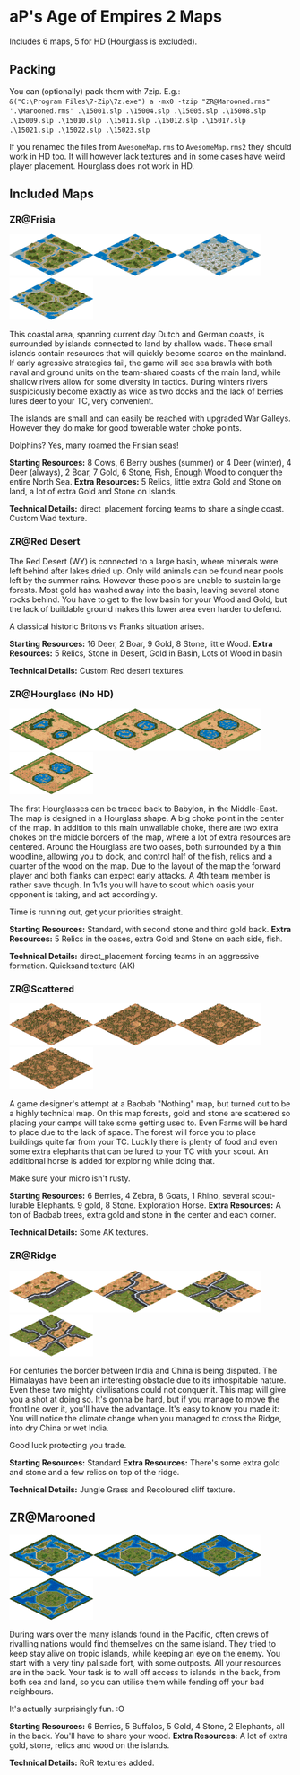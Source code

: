 # aP's Age of Empires 2 Maps
Includes 6 maps, 5 for HD (Hourglass is excluded).

## Packing

You can (optionally) pack them with 7zip. E.g.:  
`` &("C:\Program Files\7-Zip\7z.exe") a -mx0 -tzip "ZR@Marooned.rms" '.\Marooned.rms' .\15001.slp .\15004.slp .\15005.slp .\15008.slp .\15009.slp .\15010.slp .\15011.slp .\15012.slp .\15017.slp
.\15021.slp .\15022.slp .\15023.slp ``

If you renamed the files from `AwesomeMap.rms` to `AwesomeMap.rms2` they should work in HD too. It will however lack textures and in some cases have weird player placement. Hourglass does not work in HD.


## Included Maps

### ZR@Frisia  
<img src="https://github.com/abductedPlatypus/aoe2maps/raw/master/Images/Frisia1v1.png" data-canonical-src="https://github.com/abductedPlatypus/aoe2maps/raw/master/Images/Frisia1v1.png" width="150" height="75" /><img src="https://github.com/abductedPlatypus/aoe2maps/raw/master/Images/Frisia2v2.png" data-canonical-src="https://github.com/abductedPlatypus/aoe2maps/raw/master/Images/Frisia2v2.png" width="150" height="75" /><img src="https://github.com/abductedPlatypus/aoe2maps/raw/master/Images/Frisia3v3.png" data-canonical-src="https://github.com/abductedPlatypus/aoe2maps/raw/master/Images/Frisia3v3.png" width="150" height="75" /><img src="https://github.com/abductedPlatypus/aoe2maps/raw/master/Images/Frisia4v4.png" data-canonical-src="https://github.com/abductedPlatypus/aoe2maps/raw/master/Images/Frisia4v4.png" width="150" height="75" />

This coastal area, spanning current day Dutch and German coasts, is surrounded by islands connected to land by shallow wads.
These small islands contain resources that will quickly become scarce on the mainland.
If early agressive strategies fail, the game will see sea brawls with both naval and ground units
on the team-shared coasts of the main land, while shallow rivers allow for some diversity in tactics.
During winters rivers suspiciously become exactly as wide as two docks and the lack of berries lures deer to your TC, very convenient.

The islands are small and can easily be reached with upgraded War Galleys. However they do make for good towerable water choke points.

Dolphins? Yes, many roamed the Frisian seas!  

  
**Starting Resources:** 8 Cows, 6 Berry bushes (summer) or 4 Deer (winter), 4 Deer (always), 2 Boar, 7 Gold, 6 Stone, Fish, Enough Wood to conquer the entire North Sea.
**Extra Resources:** 5 Relics, little extra Gold and Stone on land, a lot of extra Gold and Stone on Islands.

**Technical Details:** direct_placement forcing teams to share a single coast. Custom Wad texture.

### ZR@Red Desert
The Red Desert (WY) is connected to a large basin, where minerals were left behind after lakes dried up.
Only wild animals can be found near pools left by the summer rains. However these pools are unable to sustain large forests. Most gold has washed away into the basin, leaving several stone rocks behind.
You have to get to the low basin for your Wood and Gold, but the lack of buildable ground makes this lower area even harder to defend.

A classical historic Britons vs Franks situation arises.

**Starting Resources:** 16 Deer, 2 Boar, 9 Gold, 8 Stone, little Wood.
**Extra Resources:** 5 Relics, Stone in Desert, Gold in Basin, Lots of Wood in basin

**Technical Details:** Custom Red desert textures.


### ZR@Hourglass (No HD)  
<img src="https://github.com/abductedPlatypus/aoe2maps/raw/master/Images/Hourglass1v1.png" data-canonical-src="https://github.com/abductedPlatypus/aoe2maps/raw/master/Images/Hourglass1v1.png" width="150" height="75" /><img src="https://github.com/abductedPlatypus/aoe2maps/raw/master/Images/Hourglass2v2.png" data-canonical-src="https://github.com/abductedPlatypus/aoe2maps/raw/master/Images/Hourglass2v2.png" width="150" height="75" /><img src="https://github.com/abductedPlatypus/aoe2maps/raw/master/Images/Hourglass3v3.png" data-canonical-src="https://github.com/abductedPlatypus/aoe2maps/raw/master/Images/Hourglass3v3.png" width="150" height="75" /><img src="https://github.com/abductedPlatypus/aoe2maps/raw/master/Images/Hourglass4v4.png" data-canonical-src="https://github.com/abductedPlatypus/aoe2maps/raw/master/Images/Hourglass4v4.png" width="150" height="75" />

The first Hourglasses can be traced back to Babylon, in the Middle-East. The map is designed in a Hourglass shape. A big choke point in the center of the map. In addition to this main unwallable choke, there are two extra chokes on the middle borders of the map, where a lot of extra resources are centered. Around the Hourglass are two oases, both surrounded by a thin woodline, allowing you to dock, and control half of the fish, relics and a quarter of the wood on the map. Due to the layout of the map the forward player and both flanks can expect early attacks. A 4th team member is rather save though. In 1v1s you will have to scout which oasis your opponent is taking, and act accordingly.

Time is running out, get your priorities straight.

**Starting Resources:** Standard, with second stone and third gold back.
**Extra Resources:** 5 Relics in the oases, extra Gold and Stone on each side, fish.

**Technical Details:** direct_placement forcing teams in an aggressive formation. Quicksand texture (AK)

### ZR@Scattered  
<img src="https://github.com/abductedPlatypus/aoe2maps/raw/master/Images/Scattered1v1.png" data-canonical-src="https://github.com/abductedPlatypus/aoe2maps/raw/master/Images/Scattered1v1.png" width="150" height="75" /><img src="https://github.com/abductedPlatypus/aoe2maps/raw/master/Images/Scattered2v2.png" data-canonical-src="https://github.com/abductedPlatypus/aoe2maps/raw/master/Images/Scattered2v2.png" width="150" height="75" /><img src="https://github.com/abductedPlatypus/aoe2maps/raw/master/Images/Scattered3v3.png" data-canonical-src="https://github.com/abductedPlatypus/aoe2maps/raw/master/Images/Scattered3v3.png" width="150" height="75" /><img src="https://github.com/abductedPlatypus/aoe2maps/raw/master/Images/Scattered4v4.png" data-canonical-src="https://github.com/abductedPlatypus/aoe2maps/raw/master/Images/Scattered4v4.png" width="150" height="75" />

A game designer's attempt at a Baobab "Nothing" map, but turned out to be a highly technical map.
On this map forests, gold and stone are scattered so placing your camps will take some getting used to. Even Farms will be hard to place due to the lack of space.
The forest will force you to place buildings quite far from your TC. Luckily there is plenty of food and even some extra elephants that can be lured to your TC with your scout.
An additional horse is added for exploring while doing that.

Make sure your micro isn't rusty.

**Starting Resources:** 6 Berries, 4 Zebra, 8 Goats, 1 Rhino, several scout-lurable Elephants. 9 gold, 8 Stone. Exploration Horse.
**Extra Resources:** A ton of Baobab trees, extra gold and stone in the center and each corner.

**Technical Details:** Some AK textures.

### ZR@Ridge  
<img src="https://github.com/abductedPlatypus/aoe2maps/raw/master/Images/Ridge1v1.png" data-canonical-src="https://github.com/abductedPlatypus/aoe2maps/raw/master/Images/Ridge1v1.png" width="150" height="75" /><img src="https://github.com/abductedPlatypus/aoe2maps/raw/master/Images/Ridge2v2.png" data-canonical-src="https://github.com/abductedPlatypus/aoe2maps/raw/master/Images/Ridge2v2.png" width="150" height="75" /><img src="https://github.com/abductedPlatypus/aoe2maps/raw/master/Images/Ridge3v3.png" data-canonical-src="https://github.com/abductedPlatypus/aoe2maps/raw/master/Images/Ridge3v3.png" width="150" height="75" /><img src="https://github.com/abductedPlatypus/aoe2maps/raw/master/Images/Ridge4v4.png" data-canonical-src="https://github.com/abductedPlatypus/aoe2maps/raw/master/Images/Ridge4v4.png" width="150" height="75" />

For centuries the border between India and China is being disputed. The Himalayas have been an interesting obstacle due to its inhospitable nature. Even these two mighty civilisations could not conquer it. This map will give you a shot at doing so. It's gonna be hard, but if you manage to move the frontline over it, you'll have the advantage. It's easy to know you made it: You will notice the climate change when you managed to cross the Ridge, into dry China or wet India.

Good luck protecting you trade.

**Starting Resources:** Standard
**Extra Resources:** There's some extra gold and stone and a few relics on top of the ridge.

**Technical Details:** Jungle Grass and Recoloured cliff texture.


## ZR@Marooned  
<img src="https://github.com/abductedPlatypus/aoe2maps/raw/master/Images/Marooned1v1.png" data-canonical-src="https://github.com/abductedPlatypus/aoe2maps/raw/master/Images/Marooned1v1.png" width="150" height="75" /><img src="https://github.com/abductedPlatypus/aoe2maps/raw/master/Images/Marooned2v2.png" data-canonical-src="https://github.com/abductedPlatypus/aoe2maps/raw/master/Images/Marooned2v2.png" width="150" height="75" /><img src="https://github.com/abductedPlatypus/aoe2maps/raw/master/Images/Marooned3v3.png" data-canonical-src="https://github.com/abductedPlatypus/aoe2maps/raw/master/Images/Marooned3v3.png" width="150" height="75" /><img src="https://github.com/abductedPlatypus/aoe2maps/raw/master/Images/Marooned4v4.png" data-canonical-src="https://github.com/abductedPlatypus/aoe2maps/raw/master/Images/Marooned4v4.png" width="150" height="75" />

During wars over the many islands found in the Pacific, often crews of rivalling nations would find themselves on the same island. They tried to keep stay alive on tropic islands, while keeping an eye on the enemy. 
You start with a very tiny palisade fort, with some outposts. All your resources are in the back. Your task is to wall off access to islands in the back, from both sea and land, so you can utilise them while fending off your bad neighbours.

It's actually surprisingly fun. :O

**Starting Resources:** 6 Berries, 5 Buffalos, 5 Gold, 4 Stone, 2 Elephants, all in the back. You'll have to share your wood.
**Extra Resources:** A lot of extra gold, stone, relics and wood on the islands.

**Technical Details:** RoR textures added.
